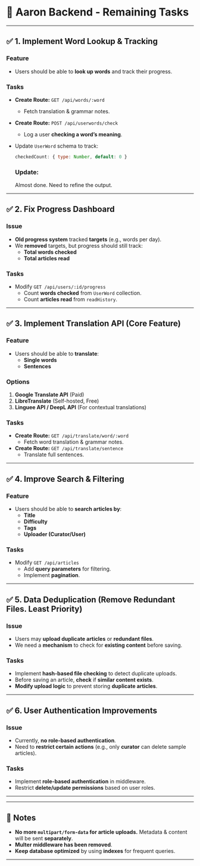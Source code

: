# 🚀 Aaron Backend - Remaining Tasks
---
## ✅ 1. Implement Word Lookup & Tracking
### **Feature**
- Users should be able to **look up words** and track their progress.

### **Tasks**
- **Create Route:** `GET /api/words/:word`
  - Fetch translation & grammar notes.
- **Create Route:** `POST /api/userwords/check`
  - Log a user **checking a word’s meaning**.
- Update `UserWord` schema to track:
  ```js
  checkedCount: { type: Number, default: 0 }
  ```

  ### Update: 
  Almost done. Need to refine the output.

---

## ✅ 2. Fix Progress Dashboard
### **Issue**
- **Old progress system** tracked **targets** (e.g., words per day).
- We **removed** targets, but progress should still track:
  - **Total words checked**
  - **Total articles read**

### **Tasks**
- Modify `GET /api/users/:id/progress`
  - Count **words checked** from `UserWord` collection.
  - Count **articles read** from `readHistory`.

---

## ✅ 3. Implement Translation API (Core Feature)
### **Feature**
- Users should be able to **translate**:
  - **Single words**
  - **Sentences**
  
### **Options**
1. **Google Translate API** (Paid)
2. **LibreTranslate** (Self-hosted, Free)
3. **Linguee API / DeepL API** (For contextual translations)

### **Tasks**
- **Create Route:** `GET /api/translate/word/:word`
  - Fetch word translation & grammar notes.
- **Create Route:** `GET /api/translate/sentence`
  - Translate full sentences.

---

## ✅ 4. Improve Search & Filtering
### **Feature**
- Users should be able to **search articles by**:
  - **Title**
  - **Difficulty**
  - **Tags**
  - **Uploader (Curator/User)**

### **Tasks**
- Modify `GET /api/articles`
  - Add **query parameters** for filtering.
  - Implement **pagination**.

---

## ✅ 5. Data Deduplication (Remove Redundant Files. Least Priority)
### **Issue**
- Users may **upload duplicate articles** or **redundant files**.
- We need a **mechanism** to check for **existing content** before saving.

### **Tasks**
- Implement **hash-based file checking** to detect duplicate uploads.
- Before saving an article, **check** if **similar content exists**.
- **Modify upload logic** to prevent storing **duplicate articles**.
---

## ✅ 6. User Authentication Improvements
### **Issue**
- Currently, **no role-based authentication**.
- Need to **restrict certain actions** (e.g., only **curator** can delete sample articles).

### **Tasks**
- Implement **role-based authentication** in middleware.
- Restrict **delete/update permissions** based on user roles.

---
---

## 📌 Notes
- **No more `multipart/form-data` for article uploads.** Metadata & content will be sent **separately**.
- **Multer middleware has been removed**.
- **Keep database optimized** by using **indexes** for frequent queries.

---